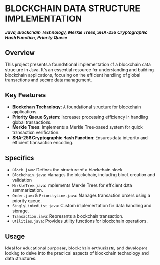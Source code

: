 # BLOCKCHAIN DATA STRUCTURE IMPLEMENTATION
#### *Java, Blockchain Technology, Merkle Trees, SHA-256 Cryptographic Hash Function, Priority Queue*

## Overview
This project presents a foundational implementation of a blockchain data structure in Java. It's an essential resource for understanding and building blockchain applications, focusing on the efficient handling of global transactions and secure data management.

## Key Features
- **Blockchain Technology**: A foundational structure for blockchain applications.
- **Priority Queue System**: Increases processing efficiency in handling global transactions.
- **Merkle Trees**: Implements a Merkle Tree-based system for quick transaction verification.
- **SHA-256 Cryptographic Hash Function**: Ensures data integrity and efficient transaction encoding.

## Specifics
- `Block.java`: Defines the structure of a blockchain block.
- `Blockchain.java`: Manages the blockchain, including block creation and validation.
- `MerkleTree.java`: Implements Merkle Trees for efficient data summarization.
- `Order.java` & `PriorityLine.java`: Manages transaction orders using a priority queue.
- `SinglyLinkedList.java`: Custom implementation for data handling and storage.
- `Transaction.java`: Represents a blockchain transaction.
- `Utilities.java`: Provides utility functions for blockchain operations.

## Usage
Ideal for educational purposes, blockchain enthusiasts, and developers looking to delve into the practical aspects of blockchain technology and data structures.
